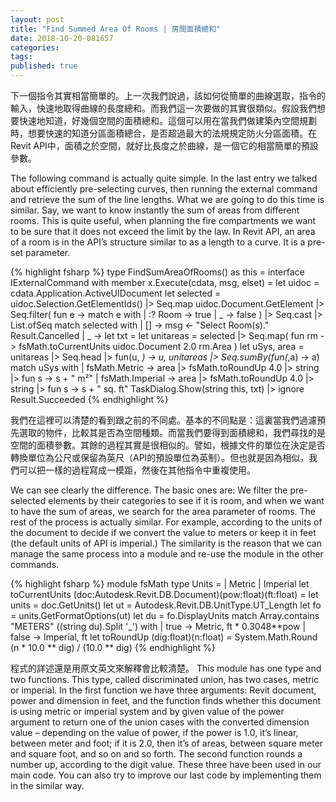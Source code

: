 ```yaml
---
layout: post
title: "Find Summed Area Of Rooms | 房間面積總和"
date: 2018-10-20-081657 
categories: 
tags: 
published: true
---
```

下一個指令其實相當簡單的。上一次我們說過，該如何從簡單的曲線選取，指令的輸入，快速地取得曲線的長度總和。而我們這一次要做的其實很類似。假設我們想要快速地知道，好幾個空間的面積總和。這個可以用在當我們做建築內空間規劃時，想要快速的知道分區面積總合，是否超過最大的法規規定防火分區面積。在Revit API中，面積之於空間，就好比長度之於曲線，是一個它的相當簡單的預設參數。

The following command is actually quite simple. In the last entry we talked about efficiently pre-selecting curves, then running the external command and retrieve the sum of the line lengths. What we are going to do this time is similar. Say, we want to know instantly the sum of areas from different rooms. This is quite useful, when planning the fire compartments we want to be sure that it does not exceed the limit by the law. In Revit API, an area of a room is in the API’s structure similar to as a length to a curve. It is a pre-set parameter.

{% highlight fsharp %}
type FindSumAreaOfRooms() as this = 
  interface IExternalCommand with
    member x.Execute(cdata, msg, elset) =
      let uidoc = cdata.Application.ActiveUIDocument
      let selected =
        uidoc.Selection.GetElementIds() 
        |> Seq.map uidoc.Document.GetElement
        |> Seq.filter(
          fun e ->
            match e with
            | :? Room -> true
            | _ -> false
        ) |> Seq.cast<Room> |> List.ofSeq
      match selected with
      | [] -> 
        msg <- "Select Room(s)."
        Result.Cancelled
      | _ ->
        let txt =
          let unitareas =
            selected 
            |> Seq.map(
              fun rm -> 
                fsMath.toCurrentUnits uidoc.Document 2.0 rm.Area
            )
          let uSys, area = 
            unitareas |> Seq.head 
            |> fun(u, _) -> u, unitareas 
            |> Seq.sumBy(fun(_,a) -> a)
          match uSys with
          | fsMath.Metric ->
            area |> fsMath.toRoundUp 4.0 |> string |> fun s -> s + " m²"
          | fsMath.Imperial ->
            area |> fsMath.toRoundUp 4.0 |> string |> fun s -> s + " sq. ft"
        TaskDialog.Show(string this, txt) |> ignore
        Result.Succeeded
{% endhighlight %}

我們在這裡可以清楚的看到跟之前的不同處。基本的不同點是：這裏當我們過濾預先選取的物件，比較其是否為空間種類。而當我們要得到面積總和，我們尋找的是空間的面積參數。其餘的過程其實是很相似的。譬如，根據文件的單位在決定是否轉換單位為公尺或保留為英尺（API的預設單位為英制）。但也就是因為相似，我們可以把一樣的過程寫成一模距，然後在其他指令中重複使用。

We can see clearly the difference. The basic ones are: We filter the pre-selected elements by their categories to see if it is room, and when we want to have the sum of areas, we search for the area parameter of rooms. The rest of the process is actually similar. For example, according to the units of the document to decide if we convert the value to meters or keep it in feet (the default units of API is imperial.) The similarity is the reason that we can manage the same process into a module and re-use the module in the other commands.

{% highlight fsharp %}
module fsMath
type Units =
  | Metric
  | Imperial
let toCurrentUnits (doc:Autodesk.Revit.DB.Document)(pow:float)(ft:float) =
  let units = doc.GetUnits()
  let ut = Autodesk.Revit.DB.UnitType.UT_Length
  let fo = units.GetFormatOptions(ut)
  let du = fo.DisplayUnits
  match Array.contains "METERS" ((string du).Split '_') with
  | true -> Metric, ft * 0.3048**pow
  | false -> Imperial, ft
let toRoundUp (dig:float)(n:float) =
  System.Math.Round (n * 10.0 ** dig) / (10.0 ** dig)
{% endhighlight %}

程式的詳述還是用原文英文來解釋會比較清楚。
This module has one type and two functions. This type, called discriminated union, has two cases, metric or imperial. In the first function we have three arguments: Revit document, power and dimension in feet, and the function finds whether this document is using metric or imperial system and by given value of the power argument to return one of the union cases with the converted dimension value – depending on the value of power, if the power is 1.0, it’s linear, between meter and foot; if it is 2.0, then it’s of areas, between square meter and square foot, and so on and so forth. The second function rounds a number up, according to the digit value. These three have been used in our main code. You can also try to improve our last code by implementing them in the similar way.